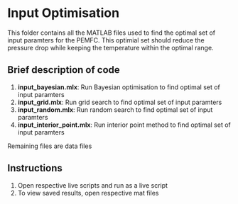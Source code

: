 # Input Optimisation
This folder contains all the MATLAB files used to find the optimal set of input paramters for the PEMFC. This optimial set should reduce the pressure drop while keeping the temperature within the optimal range.

## Brief description of code
1. **input_bayesian.mlx**: Run Bayesian optimisation to find optimal set of input paramters
2. **input_grid.mlx**: Run grid search to find optimal set of input paramters
3. **input_random.mlx**: Run random search to find optimal set of input paramters
4. **input_interior_point.mlx**: Run interior point method to find optimal set of input paramters

Remaining files are data files

## Instructions
1. Open respective live scripts and run as a live script
2. To view saved results, open respective mat files

